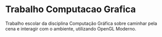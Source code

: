 # Trabalho Computacao Grafica

Trabalho escolar da disciplina Computação Gráfica sobre caminhar pela cena e interagir com o ambiente, utilizando OpenGL Moderno.
